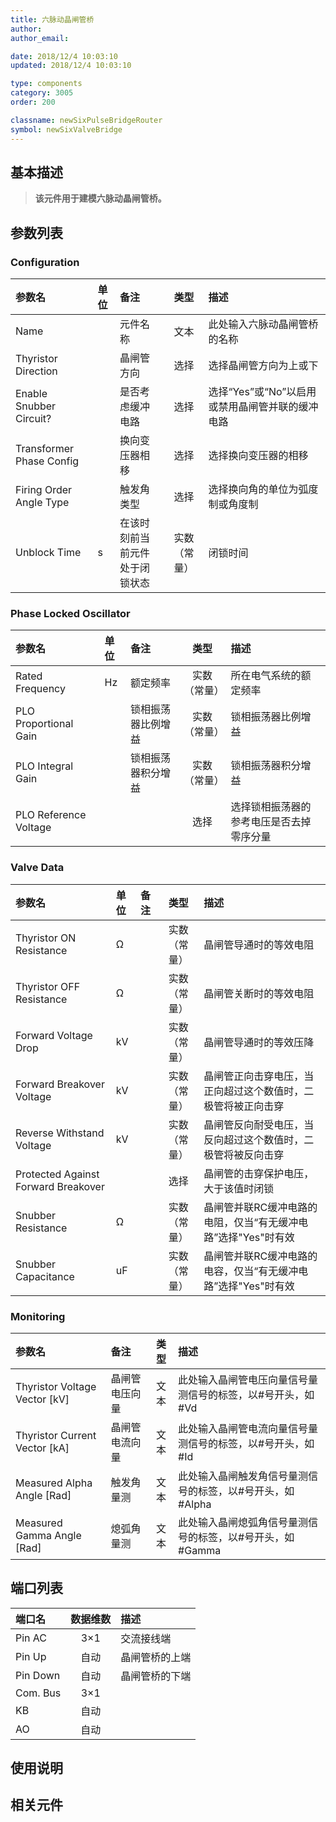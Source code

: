 ```yaml
---
title: 六脉动晶闸管桥
author: 
author_email:

date: 2018/12/4 10:03:10
updated: 2018/12/4 10:03:10

type: components
category: 3005
order: 200

classname: newSixPulseBridgeRouter
symbol: newSixValveBridge
---
```

## 基本描述


> **该元件用于建模六脉动晶闸管桥。**

## 参数列表
### Configuration
| 参数名 | 单位 | 备注 | 类型 | 描述 |
| :--- | :--- | :--- | :--: | :--- |
| Name |  | 元件名称 | 文本 | 此处输入六脉动晶闸管桥的名称 |
| Thyristor Direction |  | 晶闸管方向 | 选择 | 选择晶闸管方向为上或下 |
| Enable Snubber Circuit? |  | 是否考虑缓冲电路 | 选择 | 选择“Yes”或“No”以启用或禁用晶闸管并联的缓冲电路 |
| Transformer Phase Config |  | 换向变压器相移 | 选择 | 选择换向变压器的相移 |
| Firing Order Angle Type |  | 触发角类型 | 选择 | 选择换向角的单位为弧度制或角度制 |
| Unblock Time | s | 在该时刻前当前元件处于闭锁状态 | 实数（常量） | 闭锁时间 |

### Phase Locked Oscillator
| 参数名 | 单位 | 备注 | 类型 | 描述 |
| :--- | :--- | :--- | :--: | :--- |
| Rated Frequency | Hz | 额定频率 | 实数（常量） | 所在电气系统的额定频率 |
| PLO Proportional Gain |  | 锁相振荡器比例增益 | 实数（常量） | 锁相振荡器比例增益 |
| PLO Integral Gain |  | 锁相振荡器积分增益 | 实数（常量） |  锁相振荡器积分增益 |
| PLO Reference Voltage |  |  | 选择 |  选择锁相振荡器的参考电压是否去掉零序分量 |

### Valve Data
| 参数名 | 单位 | 备注 | 类型 | 描述 |
| :--- | :--- | :--- | :--: | :--- |
| Thyristor ON  Resistance | Ω |  | 实数（常量） | 晶闸管导通时的等效电阻 |
| Thyristor OFF Resistance | Ω |  | 实数（常量） | 晶闸管关断时的等效电阻 |
| Forward Voltage Drop | kV |  | 实数（常量） | 晶闸管导通时的等效压降 |
| Forward Breakover Voltage | kV |  | 实数（常量） | 晶闸管正向击穿电压，当正向超过这个数值时，二极管将被正向击穿 |
| Reverse Withstand Voltage | kV |  | 实数（常量） | 晶闸管反向耐受电压，当反向超过这个数值时，二极管将被反向击穿 |
| Protected Against Forward Breakover |  |  | 选择 | 晶闸管的击穿保护电压，大于该值时闭锁 |
| Snubber Resistance | Ω |  | 实数（常量） | 晶闸管并联RC缓冲电路的电阻，仅当“有无缓冲电路”选择"Yes"时有效 |
| Snubber Capacitance | uF |  | 实数（常量） | 晶闸管并联RC缓冲电路的电容，仅当“有无缓冲电路”选择"Yes"时有效 |

### Monitoring
| 参数名 | 备注 | 类型 | 描述 |
| :--- | :--- | :--: | :--- |
| Thyristor Voltage Vector \[kV\] | 晶闸管电压向量 | 文本 | 此处输入晶闸管电压向量信号量测信号的标签，以#号开头，如#Vd |
| Thyristor Current Vector \[kA\] | 晶闸管电流向量 | 文本 | 此处输入晶闸管电流向量信号量测信号的标签，以#号开头，如#Id |
| Measured Alpha Angle \[Rad\] | 触发角量测 | 文本 | 此处输入晶闸触发角信号量测信号的标签，以#号开头，如#Alpha |
| Measured Gamma Angle \[Rad\] | 熄弧角量测 | 文本 | 此处输入晶闸熄弧角信号量测信号的标签，以#号开头，如#Gamma |


## 端口列表

| 端口名 | 数据维数 | 描述 |
| :--- | :--:  | :--- |
| Pin AC | 3×1 |交流接线端 |
| Pin Up | 自动 |晶闸管桥的上端 |
| Pin Down | 自动 |晶闸管桥的下端 |
| Com. Bus | 3×1 | |
| KB | 自动 | |
| AO | 自动 | |

## 使用说明



## 相关元件


